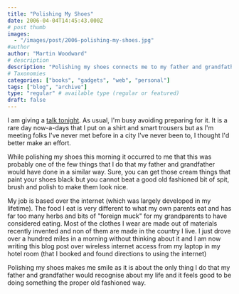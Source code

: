 ```yaml
---
title: "Polishing My Shoes"
date: 2006-04-04T14:45:43.000Z
# post thumb
images:
  - "/images/post/2006-polishing-my-shoes.jpg"
#author
author: "Martin Woodward"
# description
description: "Polishing my shoes connects me to my father and grandfather amid a digitally-driven life, reminding me of simpler traditions."
# Taxonomies
categories: ["books", "gadgets", "web", "personal"]
tags: ["blog", "archive"]
type: "regular" # available type (regular or featured)
draft: false
---
```


I am giving a [talk tonight](http://www.developers.ie/session.aspx?s=44). As usual, I'm busy avoiding preparing for it. It is a rare day now-a-days that I put on a shirt and smart trousers but as I'm meeting folks I've never met before in a city I've never been to, I thought I'd better make an effort.

While polishing my shoes this morning it occurred to me that this was probably one of the few things that I do that my father and grandfather would have done in a similar way. Sure, you can get those cream things that paint your shoes black but you cannot beat a good old fashioned bit of spit, brush and polish to make them look nice.

My job is based over the internet (which was largely developed in my lifetime). The food I eat is very different to what my own parents eat and has far too many herbs and bits of "foreign muck" for my grandparents to have considered eating. Most of the clothes I wear are made out of materials recently invented and non of them are made in the country I live. I just drove over a hundred miles in a morning without thinking about it and I am now writing this blog post over wireless internet access from my laptop in my hotel room (that I booked and found directions to using the internet)

Polishing my shoes makes me smile as it is about the only thing I do that my father and grandfather would recognise about my life and it feels good to be doing something the proper old fashioned way.
